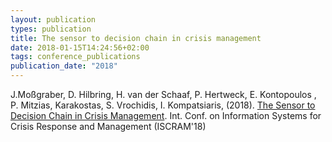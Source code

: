 ```yaml
---
layout: publication
types: publication
title: The sensor to decision chain in crisis management
date: 2018-01-15T14:24:56+02:00
tags: conference_publications
publication_date: "2018"
---
```

<p>J.Moßgraber, D. Hilbring, H. van der Schaaf, P. Hertweck, E. Kontopoulos , P. Mitzias, Karakostas, S. Vrochidis,&nbsp;I. Kompatsiaris, (2018). <a href="https://zenodo.org/record/1243527#.WvFVyKSFOUl">The Sensor to Decision Chain in Crisis Management</a>. Int. Conf. on Information Systems for Crisis Response and Management (ISCRAM'18)</p>